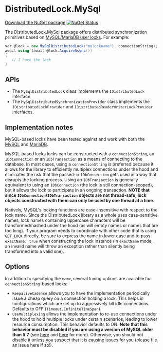 # DistributedLock.MySql

[Download the NuGet package](https://www.nuget.org/packages/DistributedLock.MySql) [![NuGet Status](http://img.shields.io/nuget/v/DistributedLock.MySql.svg?style=flat)](https://www.nuget.org/packages/DistributedLock.MySql/)

The DistributedLock.MySql package offers distributed synchronization primitives based on [MySQL/MariaDB user locks](https://dev.mysql.com/doc/refman/5.7/en/locking-functions.html). For example:

```C#
var @lock = new MySqlDistributedLock("mylockname"), connectionString);
await using (await @lock.AcquireAsync())
{
   // I have the lock
}
```

## APIs

- The `MySqlDistributedLock` class implements the `IDistributedLock` interface.
- The `MySqlDistributedSynchronizationProvider` class implements the `IDistributedLockProvider` and `IDistributedReaderWriterLockProvider` interfaces.

## Implementation notes

MySQL-based locks have been tested against and work with both the [MySQL](https://www.mysql.com/) and [MariaDB](https://mariadb.org/).

MySQL-based locks locks can be constructed with a `connectionString`, an `IDbConnection` or an `IDbTransaction` as a means of connecting to the database. In most cases, using a `connectionString` is preferred because it allows for the library to efficiently multiplex connections under the hood and eliminates the risk that the passed-in `IDbConnection` gets used in a way that disrupts the locking process. Using an `IDbTransaction` is generally equivalent to using an `IDbConnection` (the lock is still connection-scoped), but it allows the lock to participate in an ongoing transaction. **NOTE that since `IDbConnection`/`IDbTransaction` objects are not thread-safe, lock objects constructed with them can only be used by one thread at a time.**

Natively, MySQL's locking functions are case-insensitive with respect to the lock name. Since the DistributedLock library as a whole uses case-sensitive names, lock names containing uppercase characters will be transformed/hashed under the hood (as will empty names or names that are too long). If your program needs to coordinate with other code that is using `GET_LOCK` directly, be sure to express the name in lower case and to pass `exactName: true` when constructing the lock instance (in `exactName` mode, an invalid name will throw an exception rather than silently being transformed into a valid one).

## Options

In addition to specifying the `name`, several tuning options are available for `connectionString`-based locks:

- `KeepaliveCadence` allows you to have the implementation periodically issue a cheap query on a connection holding a lock. This helps in configurations which are set up to aggressively kill idle connections. Defaults to OFF (`Timeout.InfiniteTimeSpan`).
- `UseMultiplexing` allows the implementation to re-use connections under the hood to hold multiple locks under certain scenarios, leading to lower resource consumption. This behavior defaults to ON. **Note that this behavior must be disabled if you are using a version of MySQL older than 5.7** (see [here](https://github.com/madelson/DistributedLock/issues/123) and [here](https://dev.mysql.com/doc/refman/5.6/en/locking-functions.html) for more). Otherwise, you should not disable it unless you suspect that it is causing issues for you (please file an issue here if so!).



